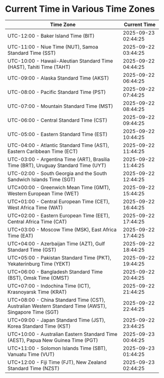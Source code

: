 # Current Time in Various Time Zones

| Time Zone | Current Time |
|-----------|--------------|
| UTC-12:00 - Baker Island Time (BIT) | 2025-09-23 02:44:25 |
| UTC-11:00 - Niue Time (NUT), Samoa Standard Time (SST) | 2025-09-22 03:44:25 |
| UTC-10:00 - Hawaii-Aleutian Standard Time (HAST), Tahiti Time (TAHT) | 2025-09-22 04:44:25 |
| UTC-09:00 - Alaska Standard Time (AKST) | 2025-09-22 06:44:25 |
| UTC-08:00 - Pacific Standard Time (PST) | 2025-09-22 07:44:25 |
| UTC-07:00 - Mountain Standard Time (MST) | 2025-09-22 08:44:25 |
| UTC-06:00 - Central Standard Time (CST) | 2025-09-22 09:44:25 |
| UTC-05:00 - Eastern Standard Time (EST) | 2025-09-22 10:44:25 |
| UTC-04:00 - Atlantic Standard Time (AST), Eastern Caribbean Time (ECT) | 2025-09-22 11:44:25 |
| UTC-03:00 - Argentina Time (ART), Brasília Time (BRT), Uruguay Standard Time (UYT) | 2025-09-22 11:44:25 |
| UTC-02:00 - South Georgia and the South Sandwich Islands Time (SGT) | 2025-09-22 12:44:25 |
| UTC±00:00 - Greenwich Mean Time (GMT), Western European Time (WET) | 2025-09-22 15:44:25 |
| UTC+01:00 - Central European Time (CET), West Africa Time (WAT) | 2025-09-22 16:44:25 |
| UTC+02:00 - Eastern European Time (EET), Central Africa Time (CAT) | 2025-09-22 17:44:25 |
| UTC+03:00 - Moscow Time (MSK), East Africa Time (EAT) | 2025-09-22 17:44:25 |
| UTC+04:00 - Azerbaijan Time (AZT), Gulf Standard Time (GST) | 2025-09-22 18:44:25 |
| UTC+05:00 - Pakistan Standard Time (PKT), Yekaterinburg Time (YEKT) | 2025-09-22 19:44:25 |
| UTC+06:00 - Bangladesh Standard Time (BST), Omsk Time (OMST) | 2025-09-22 20:44:25 |
| UTC+07:00 - Indochina Time (ICT), Krasnoyarsk Time (KRAT) | 2025-09-22 21:44:25 |
| UTC+08:00 - China Standard Time (CST), Australian Western Standard Time (AWST), Singapore Time (SGT) | 2025-09-22 22:44:25 |
| UTC+09:00 - Japan Standard Time (JST), Korea Standard Time (KST) | 2025-09-22 23:44:25 |
| UTC+10:00 - Australian Eastern Standard Time (AEST), Papua New Guinea Time (PGT) | 2025-09-23 00:44:25 |
| UTC+11:00 - Solomon Islands Time (SBT), Vanuatu Time (VUT) | 2025-09-23 01:44:25 |
| UTC+12:00 - Fiji Time (FJT), New Zealand Standard Time (NZST) | 2025-09-23 02:44:25 |
